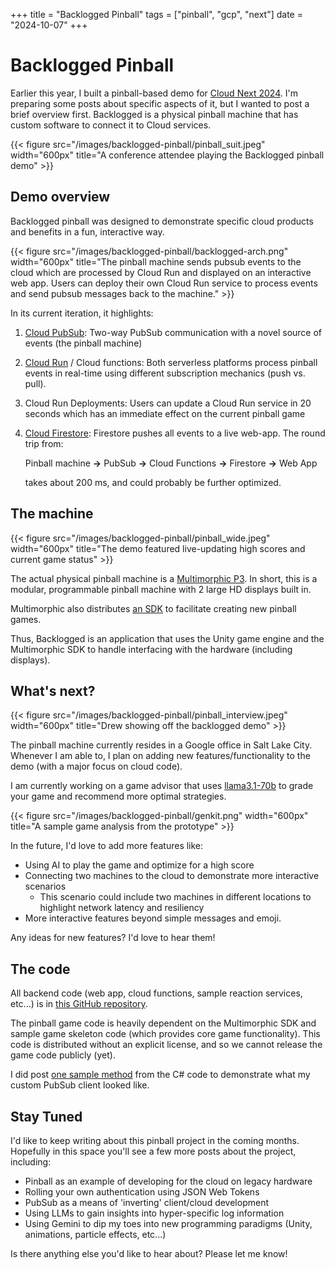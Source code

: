 +++
title =  "Backlogged Pinball"
tags = ["pinball", "gcp", "next"]
date = "2024-10-07"
+++

# Backlogged Pinball

Earlier this year, I built a pinball-based demo for [Cloud Next 2024](https://cloud.withgoogle.com/next).  I'm preparing some posts about specific aspects of it, but I wanted to post a brief overview first.  Backlogged is a physical pinball machine that has custom software to connect it to Cloud
services.


{{< figure src="/images/backlogged-pinball/pinball_suit.jpeg" width="600px" title="A conference attendee playing the Backlogged pinball demo" >}}

## Demo overview



Backlogged pinball was designed to demonstrate specific cloud products and
benefits in a fun, interactive way.

{{< figure src="/images/backlogged-pinball/backlogged-arch.png" width="600px" title="The pinball machine sends pubsub events to the cloud which are processed by Cloud Run and displayed on an interactive web app. Users can deploy their own Cloud Run service to process events and send pubsub messages back to the machine." >}}

In its current iteration, it highlights:

1.  [Cloud PubSub](https://cloud.google.com/pubsub): Two-way PubSub communication with a novel source of events
    (the pinball machine)
1.  [Cloud Run](https://cloud.google.com/run/) / Cloud functions: Both serverless platforms process pinball
    events in real-time using different subscription mechanics (push vs. pull).
1.  Cloud Run Deployments: Users can update a Cloud Run service in 20 seconds
    which has an immediate effect on the current pinball game
1.  [Cloud Firestore](https://firebase.google.com/docs/firestore): Firestore pushes all events to a live web-app. The round
    trip from:

    Pinball machine **->** PubSub **->** Cloud Functions **->** Firestore **->**
    Web App

    takes about 200 ms, and could probably be further optimized.

## The machine

{{< figure src="/images/backlogged-pinball/pinball_wide.jpeg" width="600px" title="The demo featured live-updating high scores and current game status" >}}

The actual physical pinball machine is a
[Multimorphic P3](https://www.multimorphic.com/p3-pinball-platform/). In short,
this is a modular, programmable pinball machine with 2 large HD displays built
in.

Multimorphic also distributes
[an SDK](https://www.multimorphic.com/p3-pinball-platform/3rd-party-developers/)
to facilitate creating new pinball games.

Thus, Backlogged is an application that uses the Unity game engine and the
Multimorphic SDK to handle interfacing with the hardware (including displays).

## What's next?
{{< figure src="/images/backlogged-pinball/pinball_interview.jpeg" width="600px" title="Drew showing off the backlogged demo" >}}

The pinball machine currently resides in a Google office in Salt Lake City.  Whenever I am able to, I plan on adding new features/functionality to the demo (with a major focus on cloud code).

I am currently working on a game advisor that uses [llama3.1-70b](https://ollama.com/library/llama3.1:70b) to grade your game and recommend more optimal strategies. 

{{< figure src="/images/backlogged-pinball/genkit.png" width="600px" title="A sample game analysis from the prototype" >}}

In the future, I'd love to add more features like:

*  Using AI to play the game and optimize for a high score
*  Connecting two machines to the cloud to demonstrate more interactive
    scenarios
    *   This scenario could include two machines in different locations to
        highlight network latency and resiliency
*  More interactive features beyond simple messages and emoji.

Any ideas for new features?  I'd love to hear them!


## The code

All backend code (web app, cloud functions, sample reaction services, etc...) is
in
[this GitHub repository](https://github.com/GoogleCloudPlatform/backlogged-pinball-backend/).

The pinball game code is heavily dependent on the Multimorphic SDK and sample
game skeleton code (which provides core game functionality). This code is
distributed without an explicit license, and so we cannot release the game code
publicly (yet).

I did post [one sample method](https://github.com/GoogleCloudPlatform/backlogged-pinball-backend/blob/main/sample-code/csharp-pubsub/pubsub-post.cs) from the C# code to demonstrate what my custom PubSub client looked like.

## Stay Tuned
I'd like to keep writing about this pinball project in the coming months.  Hopefully in this space you'll see a few more posts about the project, including:

* Pinball as an example of developing for the cloud on legacy hardware
* Rolling your own authentication using JSON Web Tokens
* PubSub as a means of 'inverting' client/cloud development
* Using LLMs to gain insights into hyper-specific log information
* Using Gemini to dip my toes into new programming paradigms (Unity, animations, particle effects, etc...)

Is there anything else you'd like to hear about?  Please let me know!